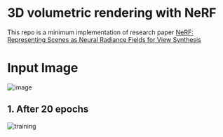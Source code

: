 # 3D volumetric rendering with NeRF

This repo is a minimum implementation of research paper [NeRF: Representing Scenes as Neural Radiance Fields for View Synthesis](https://arxiv.org/abs/2003.08934)


# Input Image

![image](https://user-images.githubusercontent.com/63397654/169548381-c53613aa-c8a2-4f3a-8e3f-ab01556d9bea.png)

## 1. After 20 epochs
![training](https://user-images.githubusercontent.com/63397654/169548604-1f9b3226-7637-405b-b0b2-34fc451c2fa3.gif)

